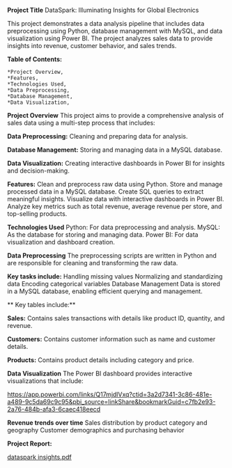 **Project Title**
DataSpark: Illuminating Insights for Global Electronics

This project demonstrates a data analysis pipeline that includes data preprocessing using Python, database management with MySQL, and data visualization using Power BI. 
The project analyzes sales data to provide insights into revenue, customer behavior, and sales trends.

**Table of Contents:**

	*Project Overview,
	*Features,
	*Technologies Used,
	*Data Preprocessing,
	*Database Management,
	*Data Visualization,

**Project Overview**
	This project aims to provide a comprehensive analysis of sales data using a multi-step process that includes:

**Data Preprocessing:**
	Cleaning and preparing data for analysis.
 
**Database Management:**
	 Storing and managing data in a MySQL database.
	
**Data Visualization:**
	 Creating interactive dashboards in Power BI for insights and decision-making.
	
**Features:**
	Clean and preprocess raw data using Python.
	Store and manage processed data in a MySQL database.
	Create SQL queries to extract meaningful insights.
	Visualize data with interactive dashboards in Power BI.
	Analyze key metrics such as total revenue, average revenue per store, and top-selling products.
 
**Technologies Used**
	Python: For data preprocessing and analysis.
	MySQL: As the database for storing and managing data.
	Power BI: For data visualization and dashboard creation.

**Data Preprocessing**
	The preprocessing scripts are written in Python and are responsible for cleaning and transforming the raw data. 

**Key tasks include:**
	Handling missing values
	Normalizing and standardizing data
	Encoding categorical variables
	Database Management
	Data is stored in a MySQL database, enabling efficient querying and management. 
 
** Key tables include:**

**Sales:** Contains sales transactions with details like product ID, quantity, and revenue.

**Customers:** Contains customer information such as name and customer details.

**Products:** Contains product details including category and price.

**Data Visualization**
	The Power BI dashboard provides interactive visualizations that include:
 
https://app.powerbi.com/links/Q17mjdlVxq?ctid=3a2d7341-3c86-481e-a489-9c5da69c9c95&pbi_source=linkShare&bookmarkGuid=c7fb2e93-2a76-484b-afa3-6caec418eecd

**Revenue trends over time**
	Sales distribution by product category and geography
	Customer demographics and purchasing behavior

**Project Report:**

[dataspark insights.pdf](https://github.com/user-attachments/files/16519422/dataspark.insights.pdf)


